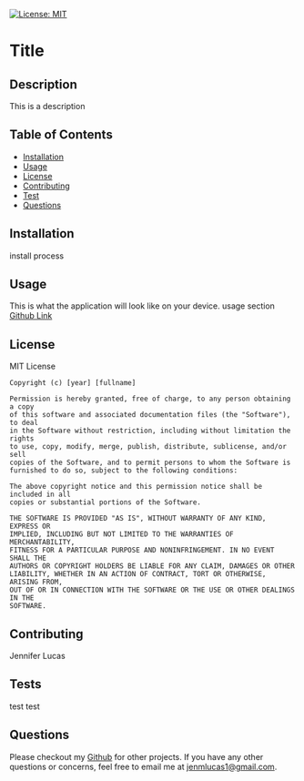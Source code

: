 
[![License: MIT](https://img.shields.io/badge/License-MIT-yellow.svg)](https://opensource.org/licenses/MIT) 

# Title

## Description
This is a description 

## Table of Contents
* [Installation](#installation)
* [Usage](#usage)
* [License](#license)
* [Contributing](#contribution)
* [Test](#test)
* [Questions](#questions)

## Installation
install process

## Usage
This is what the application will look like on your device.
usage section
[Github Link](https://github.com/jenmlucas/readme-generator)

## License
MIT License

    Copyright (c) [year] [fullname]
    
    Permission is hereby granted, free of charge, to any person obtaining a copy
    of this software and associated documentation files (the "Software"), to deal
    in the Software without restriction, including without limitation the rights
    to use, copy, modify, merge, publish, distribute, sublicense, and/or sell
    copies of the Software, and to permit persons to whom the Software is
    furnished to do so, subject to the following conditions:
    
    The above copyright notice and this permission notice shall be included in all
    copies or substantial portions of the Software.
    
    THE SOFTWARE IS PROVIDED "AS IS", WITHOUT WARRANTY OF ANY KIND, EXPRESS OR
    IMPLIED, INCLUDING BUT NOT LIMITED TO THE WARRANTIES OF MERCHANTABILITY,
    FITNESS FOR A PARTICULAR PURPOSE AND NONINFRINGEMENT. IN NO EVENT SHALL THE
    AUTHORS OR COPYRIGHT HOLDERS BE LIABLE FOR ANY CLAIM, DAMAGES OR OTHER
    LIABILITY, WHETHER IN AN ACTION OF CONTRACT, TORT OR OTHERWISE, ARISING FROM,
    OUT OF OR IN CONNECTION WITH THE SOFTWARE OR THE USE OR OTHER DEALINGS IN THE
    SOFTWARE.

## Contributing
Jennifer Lucas 

## Tests
test test

## Questions
Please checkout my [Github](https://github.com/jenmlucas) for other projects. If you have any other questions or concerns, feel free to email me at jenmlucas1@gmail.com.

